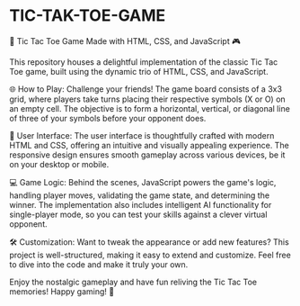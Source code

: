 # TIC-TAK-TOE-GAME
🎲 Tic Tac Toe Game Made with HTML, CSS, and JavaScript 🎮

This repository houses a delightful implementation of the classic Tic Tac Toe game, built using the dynamic trio of HTML, CSS, and JavaScript. 

🌐 How to Play:
Challenge your friends! The game board consists of a 3x3 grid, where players take turns placing their respective symbols (X or O) on an empty cell. The objective is to form a horizontal, vertical, or diagonal line of three of your symbols before your opponent does.

🎨 User Interface:
The user interface is thoughtfully crafted with modern HTML and CSS, offering an intuitive and visually appealing experience. The responsive design ensures smooth gameplay across various devices, be it on your desktop or mobile.

💻 Game Logic:
Behind the scenes, JavaScript powers the game's logic, handling player moves, validating the game state, and determining the winner. The implementation also includes intelligent AI functionality for single-player mode, so you can test your skills against a clever virtual opponent.

🛠️ Customization:
Want to tweak the appearance or add new features? This project is well-structured, making it easy to extend and customize. Feel free to dive into the code and make it truly your own.


Enjoy the nostalgic gameplay and have fun reliving the Tic Tac Toe memories! Happy gaming! 🎉
